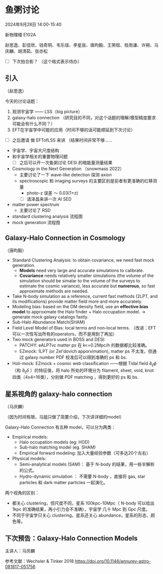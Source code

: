 # 鱼粥讨论 

2024年9月28日 14:00-15:40 

新物理楼 E102A

赵思逸、彭佳欣、钱奇玥、韦乐瑶、李星辰、唐昀毅、王笑晗、桂雨谦、许朔、马庆麟、胡清茹、张亦松

- [ ] 下次拍合影？ （这个格式表示待办）

## 引入 
（赵思逸）

今天的讨论话题：
1. 观测宇宙学 —— LSS（big picture）
2. galaxy-halo connection （研究目的不同，对这个话题的理解/模型精度要求 可能会有什么不同？）
3. EFT在宇宙学中可能的应用（时间不够的话可能顺延到下次讨论）
- [ ] 之后邀请 做 EFTofLSS 来讲 
（结果时间非常不够……

- 宇宙学、宇宙大尺度结构
- 和宇宙学相关的重要物理问题 
	- [ ] 之后可以开一次鱼粥讨论 DESI 的暗能量测量结果
- Cosmology in the Next Generation （snowmass 2022）
	- 主要讨论了一下 wave-like detection 探测 axion 
	- spectroscopic 和 imaging surveys 的主要区别是前者有更准确的红移测量 
		- photo-z 误差 ～ 0.03(1+z) 
		- [ ] 请泽昌来讲一次 AI SED 
- matter power spectrum 
	- 主要讨论了 RSD
- standard clustering analysis 流程图 
- mock generation 流程图


## Galaxy-Halo Connection in Cosmology 

（唐昀毅）

- Standard Clustering Analysis: to obtain covariance, we need fast mock generation.
  - **Models** need very large and accurate simulations to calibrate. 
  - **Covariance** needs relatively smaller simulations (the volume of the simulation should be simalar to the volume of the surveys to estimate the cosmic variance), less accurate but **numerous**, so fast approximate methods are needed.
- Take N-body simulation as a reference, current fast methods (2LPT, and its modifications) provide matter field more and more accurately.
- Modeling bias: based on the DM density field, use an **effective bias model** to approximate the Halo finder + Halo occupation model. -> generate mock galaxy catalogs fastly. 
- Sub-Halo Abundance Match(SHAM)  
- Field Level Model of Bias: local terms and non-local terms. （改进：EFT可以一次性写出所有的operators，而不是用到了再加）
- Two mock generators used in BOSS and DESI: 
  - PATCHY: eALPTvc matter ps 在 k<=0.2Mpc/h 的数据都比较准确。
  - EZmock: 1LPT (or Zel'dovich apporximation), matter ps 不太准，但通过 galaxy number PDF 校准后可以得到准确的 ps 和 bs. 
- Holi-mock: EZmock + cosmic web classification ——根据 Tidal field $\partial_{ij} \phi$ （和 $\partial_{ij} \delta$ ）的特征值，将 halo 所处的环境分为 filament, sheet, void, knot 四类（4x4=16类），分别做 PDF matching ，得到更好的 ps 和 bs.   

## 星系视角的 galaxy-halo connection

（马庆麟）

（因为时间有限，马姐只做了简要介绍，下次讲详细的model）

Galaxy-Halo Connection 有五种 model，可以分为两类：
- Empirical models:
	- Halo occupation models (eg: HOD) 
	- Sub-halo matching model (eg. SHAM)
	- Empirical forward modeling: 加入大量经验参数（可多达20个左右）
- Physical models:
	- Semi-analytical models (SAM)： 基于 N-body 的结果，用一些半解析的公式。
	- Hydro-dynamic simulation ： 不需要 N-body ，直接将 gas, star particles 和 dark matter particles 一起演化。

两个视角的区别：
- 都关心 clustering，但尺度不同，星系 100kpc-10Mpc（ N-body 可以给出 1kpc 的准确结果，再小引力会不准确），宇宙学 几十 Mpc 到 Gpc 尺度。
- 不同于宇宙学只关心 clustering，星系还关心 abundance，星系的形态、颜色等。

## 下次预告：Galaxy-Halo Connection Models 

主讲人：马庆麟

参考文献：Wechsler & Tinker 2018 https://doi.org/10.1146/annurev-astro-081817-051756
